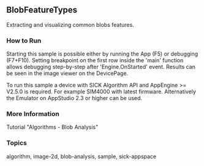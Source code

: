 ## BlobFeatureTypes

Extracting and visualizing common blobs features.

### How to Run

Starting this sample is possible either by running the App (F5) or
debugging (F7+F10). Setting breakpoint on the first row inside the 'main'
function allows debugging step-by-step after 'Engine.OnStarted' event.
Results can be seen in the image viewer on the DevicePage.

To run this sample a device with SICK Algorithm API and AppEngine >= V2.5.0
is required. For example SIM4000 with latest firmware.
Alternatively the Emulator on AppStudio 2.3 or higher can be used.

### More Information

Tutorial "Algorithms - Blob Analysis"

### Topics

algorithm, image-2d, blob-analysis, sample, sick-appspace